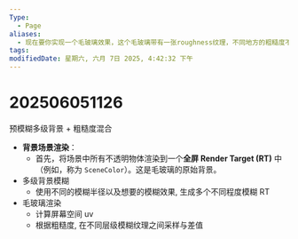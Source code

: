 ```yaml
---
Type:
  - Page
aliases:
  - 现在要你实现一个毛玻璃效果，这个毛玻璃带有一张roughness纹理，不同地方的粗糙度不同。如何高效渲染这个效果
tags: 
modifiedDate: 星期六, 六月 7日 2025, 4:42:32 下午
---
```


# 202506051126

预模糊多级背景 + 粗糙度混合

- **背景场景渲染**：
    - 首先，将场景中所有不透明物体渲染到一个**全屏 Render Target (RT)** 中（例如，称为 `SceneColor`）。这是毛玻璃的原始背景。
- 多级背景模糊
    - 使用不同的模糊半径以及想要的模糊效果, 生成多个不同程度模糊 RT
- 毛玻璃渲染
    - 计算屏幕空间 uv
    - 根据粗糙度, 在不同层级模糊纹理之间采样与差值
